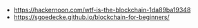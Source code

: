 - https://hackernoon.com/wtf-is-the-blockchain-1da89ba19348
- https://sgoedecke.github.io/blockchain-for-beginners/
